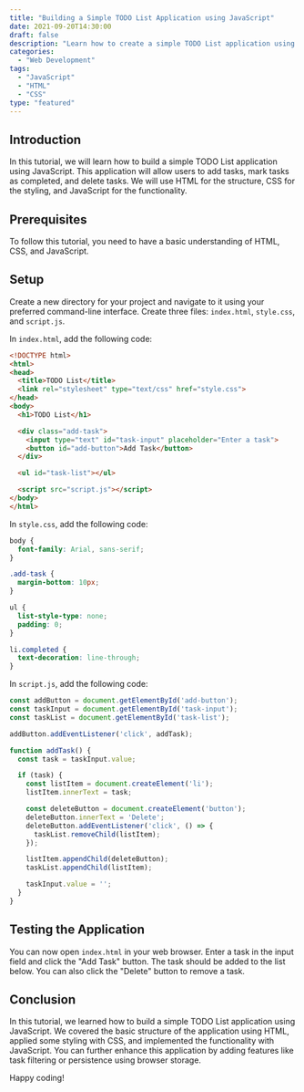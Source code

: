 ```yaml
--- 
title: "Building a Simple TODO List Application using JavaScript"
date: 2021-09-20T14:30:00
draft: false
description: "Learn how to create a simple TODO List application using JavaScript"
categories: 
  - "Web Development"
tags: 
  - "JavaScript"
  - "HTML"
  - "CSS"
type: "featured"
---
```


## Introduction

In this tutorial, we will learn how to build a simple TODO List application using JavaScript. This application will allow users to add tasks, mark tasks as completed, and delete tasks. We will use HTML for the structure, CSS for the styling, and JavaScript for the functionality.

## Prerequisites

To follow this tutorial, you need to have a basic understanding of HTML, CSS, and JavaScript.

## Setup

Create a new directory for your project and navigate to it using your preferred command-line interface. Create three files: `index.html`, `style.css`, and `script.js`.

In `index.html`, add the following code:

```html
<!DOCTYPE html>
<html>
<head>
  <title>TODO List</title>
  <link rel="stylesheet" type="text/css" href="style.css">
</head>
<body>
  <h1>TODO List</h1>

  <div class="add-task">
    <input type="text" id="task-input" placeholder="Enter a task">
    <button id="add-button">Add Task</button>
  </div>

  <ul id="task-list"></ul>

  <script src="script.js"></script>
</body>
</html>
```

In `style.css`, add the following code:

```css
body {
  font-family: Arial, sans-serif;
}

.add-task {
  margin-bottom: 10px;
}

ul {
  list-style-type: none;
  padding: 0;
}

li.completed {
  text-decoration: line-through;
}
```

In `script.js`, add the following code:

```javascript
const addButton = document.getElementById('add-button');
const taskInput = document.getElementById('task-input');
const taskList = document.getElementById('task-list');

addButton.addEventListener('click', addTask);

function addTask() {
  const task = taskInput.value;

  if (task) {
    const listItem = document.createElement('li');
    listItem.innerText = task;

    const deleteButton = document.createElement('button');
    deleteButton.innerText = 'Delete';
    deleteButton.addEventListener('click', () => {
      taskList.removeChild(listItem);
    });

    listItem.appendChild(deleteButton);
    taskList.appendChild(listItem);

    taskInput.value = '';
  }
}
```

## Testing the Application

You can now open `index.html` in your web browser. Enter a task in the input field and click the "Add Task" button. The task should be added to the list below. You can also click the "Delete" button to remove a task.

## Conclusion

In this tutorial, we learned how to build a simple TODO List application using JavaScript. We covered the basic structure of the application using HTML, applied some styling with CSS, and implemented the functionality with JavaScript. You can further enhance this application by adding features like task filtering or persistence using browser storage.

Happy coding!


